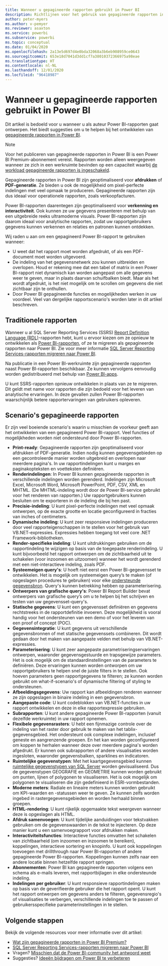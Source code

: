 ```yaml
---
title: Wanneer u gepagineerde rapporten gebruikt in Power BI
description: Richtlijnen voor het gebruik van gepagineerde rapporten in Power BI.
author: peter-myers
ms.author: v-pemyer
ms.reviewer: asaxton
ms.service: powerbi
ms.subservice: powerbi
ms.topic: conceptual
ms.date: 01/04/2020
ms.openlocfilehash: 2a13e5d697d4e0bda32068a3b6eb908959ce0643
ms.sourcegitcommit: 653e18d7041d3dd1cf7a38010372366975a98eae
ms.translationtype: HT
ms.contentlocale: nl-NL
ms.lasthandoff: 12/01/2020
ms.locfileid: "96418987"
---
```

# <a name="when-to-use-paginated-reports-in-power-bi"></a>Wanneer u gepagineerde rapporten gebruikt in Power BI

Dit artikel is bedoeld voor u wanneer u als auteur Power BI-rapporten gaat ontwerpen. Het biedt suggesties om u te helpen bij het ontwikkelen van [gepagineerde rapporten in Power BI](../paginated-reports/paginated-reports-report-builder-power-bi.md).

> [!NOTE]
> Voor het publiceren van gepagineerde rapporten in Power BI is een Power BI Premium-abonnement vereist. Rapporten worden alleen weergegeven wanneer ze zich in een werkruimte bevinden op een capaciteit waarbij [de workload gepagineerde rapporten is ingeschakeld](../admin/service-admin-premium-workloads.md#paginated-reports).

Gepagineerde rapporten in Power BI zijn geoptimaliseerd voor **afdrukken** of **PDF-generatie**. Ze bieden u ook de mogelijkheid om pixel-perfecte indelingen met veel opmaak te produceren. Gepagineerde rapporten zijn dus ideaal voor operationele rapporten, zoals verkoopfacturen.

Power BI-rapporten daarentegen zijn geoptimaliseerd voor **verkenning en interactiviteit**. Ook kunnen ze uw gegevens presenteren met behulp van een uitgebreide reeks ultramoderne visuals. Power BI-rapporten zijn daarom ideaal voor analytische rapporten, zodat uw rapportgebruikers gegevens kunnen verkennen en relaties en patronen kunnen ontdekken.

Wij raden u aan om een gepagineerd Power BI-rapport te gebruiken wanneer:

- U weet dat het rapport moet worden afgedrukt, of als een PDF-document moet worden uitgevoerd.
- De indeling van het gegevensnetwerk zou kunnen uitbreiden en overlopen. Houd er rekening mee dat een tabel of matrix in een Power BI-rapport niet dynamisch kan worden aangepast om alle gegevens weer te geven, maar in plaats daarvan schuifbalken biedt. Maar als het wordt afgedrukt, is het niet mogelijk om te scrollen om gegevens die niet zichtbaar zijn te onthullen.
- Door Power BI gepagineerde functies en mogelijkheden werken in uw voordeel. Veel van dergelijke rapportscenario's worden later in dit artikel beschreven.

## <a name="legacy-reports"></a>Traditionele rapporten

Wanneer u al SQL Server Reporting Services (SSRS) [Report Definition Language (RDL)](/sql/reporting-services/reports/report-definition-language-ssrs)-rapporten hebt, kunt u ervoor kiezen om ze opnieuw te ontwikkelen als [Power BI-rapporten](../consumer/end-user-reports.md), of ze te migreren als gepagineerde rapporten naar Power BI. Zie voor meer informatie [SQL Server Reporting Services-rapporten migreren naar Power BI](migrate-ssrs-reports-to-power-bi.md).

Na publicatie in een Power BI-werkruimte zijn gepagineerde rapporten naast Power BI-rapporten beschikbaar. Ze kunnen vervolgens eenvoudig worden gedistribueerd met behulp van [Power BI-apps](../collaborate-share/service-create-distribute-apps.md).

U kunt SSRS-rapporten opnieuw ontwikkelen in plaats van ze te migreren. Dit geldt met name voor rapporten die zijn bedoeld voor het leveren van analytische ervaringen. In deze gevallen zullen Power BI-rapporten waarschijnlijk betere rapportervaringen van gebruikers opleveren.

## <a name="paginated-report-scenarios"></a>Scenario's gepagineerde rapporten

Er zijn veel boeiende scenario's waarin u misschien de voorkeur geeft aan het ontwikkelen van een gepagineerd Power BI-rapport. Veel functies of mogelijkheden worden niet ondersteund door Power BI-rapporten.

- **Print-ready**: Gepagineerde rapporten zijn geoptimaliseerd voor afdrukken of PDF-generatie. Indien nodig kunnen gegevensgebieden op een gecontroleerde manier worden uitgebreid en overlopen naar meerdere pagina's. In uw rapportindelingen kunt u marges en paginakopteksten en voetteksten definiëren.
- **Renderindelingen**: In Power BI kunnen gepagineerde rapporten in verschillende indelingen worden gerenderd. Indelingen zijn Microsoft Excel, Microsoft Word, Microsoft PowerPoint, PDF, CSV, XML en MHTML. (De MHTML-indeling wordt door de Power BI-service gebruikt voor het renderen van rapporten.) Uw rapportgebruikers kunnen besluiten om te exporteren in de indeling die bij hen past.
- **Precisie-indeling**: U kunt pixel-perfecte indelingen met veel opmaak ontwerpen, op de exacte grootte en locatie geconfigureerd in fracties van inches of centimeters.
- **Dynamische indeling**: U kunt zeer responsieve indelingen produceren door veel rapporteigenschappen in te stellen voor het gebruik van VB.NET-expressies. Expressies hebben toegang tot veel core .NET Framework-bibliotheken.
- **Render-specifieke indeling**: U kunt uitdrukkingen gebruiken om de rapportindeling te wijzigen op basis van de toegepaste renderindeling. U kunt bijvoorbeeld het rapport ontwerpen om de zichtbaarheid uit te schakelen (voor inzoomen en uitzoomen) wanneer het wordt gerenderd met een niet-interactieve indeling, zoals PDF.
- **Systeemeigen query's**: U hoeft niet eerst een Power BI-gegevensset te ontwikkelen. Het is mogelijk om systeemeigen query’s te maken (of opgeslagen procedures te gebruiken) voor elke [ondersteunde gegevensbron](../paginated-reports/paginated-reports-data-sources.md). Query's kunnen betrekking hebben op parameterisering.
- **Ontwerpers van grafische query's**: Power BI Report Builder bevat ontwerpers van grafische query’s om u te helpen bij het schrijven en testen van uw gegevensset-query's.
- **Statische gegevens**: U kunt een gegevensset definiëren en gegevens rechtstreeks in de rapportdefinitie invoeren. Deze mogelijkheid is vooral handig voor het ondersteunen van een demo of voor het leveren van een proof of concept (POC).
- **Gegevensintegratie**: U kunt gegevens uit verschillende gegevensbronnen of met statische gegevenssets combineren. Dit wordt gedaan door het maken van aangepaste velden met behulp van VB.NET-expressies.
- **Parameterisering**: U kunt zeer aangepaste parametriseringservaringen ontwerpen, waaronder gegevensgestuurde en trapsgewijze parameters. Het is ook mogelijk om de standaardinstellingen van de parameters te definiëren. Deze ervaringen kunnen worden ontworpen om uw rapportgebruikers te helpen snel de juiste filters in te stellen. Ook hoeven parameters geen rapportgegevens te filteren; ze kunnen worden gebruikt om what-if-scenario's of dynamische filtering of styling te ondersteunen.
- **Afbeeldingsgegevens**: Uw rapport kan afbeeldingen renderen wanneer ze zijn opgeslagen in binaire indeling in een gegevensbron.
- **Aangepaste code**: U kunt codeblokken van VB.NET-functies in uw rapport ontwikkelen en deze in elke rapportexpressie gebruiken.
- **Subrapporten**: U kunt andere gepagineerde Power BI-rapporten (vanuit dezelfde werkruimte) in uw rapport opnemen.
- **Flexibele gegevensrasters**: U hebt een fijnmazige controle over de indeling van het raster door gebruik te maken van het tablix-gegevensgebied. Het ondersteunt ook complexe indelingen, inclusief geneste en aangrenzende groepen. En het kan worden geconfigureerd om koppen te herhalen wanneer deze over meerdere pagina's worden afgedrukt. Er kunnen ook subrapporten of andere visualisaties worden ingesloten, waaronder gegevensbalken, sparklines en indicatoren.
- **Ruimtelijke gegevenstypen**: Met het kaartgegevensgebied kunnen [ruimtelijke gegevenstypen van SQL Server](/sql/relational-databases/spatial/spatial-data-sql-server) worden gevisualiseerd. Dus de gegevenstypen GEOGRAFIE en GEOMETRIE kunnen worden gebruikt om punten, lijnen of polygonen te visualiseren. Het is ook mogelijk om polygonen te visualiseren die zijn gedefinieerd in ESRI-vormbestanden.
- **Moderne meters**: Radiale en lineaire meters kunnen worden gebruikt om KPI-waarden en -statussen weer te geven. Ze kunnen zelfs worden ingebed in rastergegevensgebieden en worden herhaald binnen groepen.
- **HTML-rendering**: U kunt rijkelijk opgemaakte tekst weergeven wanneer deze is opgeslagen als HTML.
- **Afdruk samenvoegen**: U kunt tijdelijke aanduidingen voor tekstvakken gebruiken om de gegevenswaarden in de tekst te injecteren. Op deze manier kunt u een samenvoegrapport voor afdrukken maken.
- **Interactiviteitsfuncties**: Interactieve functies omvatten het schakelen van zichtbaarheid (om inzoomen en inzoomen te bereiken), koppelingen, interactieve sortering en knopinfo. U kunt ook koppelingen toevoegen met drillthrough naar Power BI-rapporten of andere gepagineerde Power BI-rapporten. Koppelingen kunnen zelfs naar een andere locatie binnen hetzelfde rapport springen.
- **Abonnementen**: Power BI kan gepagineerde rapporten volgens een schema als e-mails leveren, met rapportbijlagen in elke ondersteunde indeling.
- **Indelingen per gebruiker**: U kunt responsieve rapportindelingen maken op basis van de geverifieerde gebruiker die het rapport opent. U kunt het rapport ontwerpen om gegevens anders te filteren, gegevensregio's of visualisaties te verbergen, verschillende indelingen toe te passen of gebruikersspecifieke parameterinstellingen in te stellen.

## <a name="next-steps"></a>Volgende stappen

Bekijk de volgende resources voor meer informatie over dit artikel:

- [Wat zijn gepagineerde rapporten in Power BI Premium?](../paginated-reports/paginated-reports-report-builder-power-bi.md)
- [SQL Server Reporting Services-rapporten migreren naar Power BI](migrate-ssrs-reports-to-power-bi.md)
- Vragen? [Misschien dat de Power BI-community het antwoord weet](https://community.powerbi.com/)
- Suggesties? [Ideeën bijdragen om Power BI te verbeteren](https://ideas.powerbi.com/)
